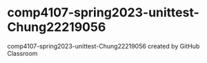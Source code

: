 # comp4107-spring2023-unittest-Chung22219056
comp4107-spring2023-unittest-Chung22219056 created by GitHub Classroom
